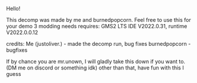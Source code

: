 Hello!

This decomp was made by me and burnedpopcorn. Feel free to use this for your demo 3 modding needs
requires: GMS2 LTS IDE V2022.0.31, runtime V2022.0.0.12

credits:
Me (justoliver.) - made the decomp run, bug fixes
burnedpopcorn - bugfixes

If by chance you are mr.unown, I will gladly take this down if you want to. (DM me on discord or something idk) other than that, have fun with this I guess
